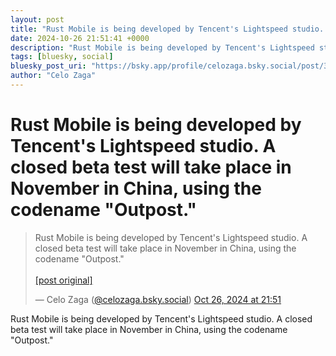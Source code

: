 ```yaml
---
layout: post
title: "Rust Mobile is being developed by Tencent's Lightspeed studio. A closed beta test will take place in November in China, using the codename \"Outpost.\""
date: 2024-10-26 21:51:41 +0000
description: "Rust Mobile is being developed by Tencent's Lightspeed studio. A closed beta test will take place in November in China, using the codename \"Outpost.\""
tags: [bluesky, social]
bluesky_post_uri: "https://bsky.app/profile/celozaga.bsky.social/post/3l7h2yva7bu2p"
author: "Celo Zaga"
---
```


<h1 class="bluesky-post-title">Rust Mobile is being developed by Tencent's Lightspeed studio. A closed beta test will take place in November in China, using the codename "Outpost."</h1>


<blockquote class="bluesky-embed" data-bluesky-uri="at://did:plc:lmh6rennptq77inaztnovw4b/app.bsky.feed.post/3l7h2yva7bu2p" data-bluesky-embed-color-mode="system">
<p lang="">Rust Mobile is being developed by Tencent's Lightspeed studio. A closed beta test will take place in November in China, using the codename "Outpost."<br><br><a href="https://bsky.app/profile/celozaga.bsky.social/post/3l7h2yva7bu2p">[post original]</a></p>
&mdash; Celo Zaga (<a href="https://bsky.app/profile/did:plc:lmh6rennptq77inaztnovw4b">@celozaga.bsky.social</a>) <a href="https://bsky.app/profile/celozaga.bsky.social/post/3l7h2yva7bu2p">Oct 26, 2024 at 21:51</a>
</blockquote>
<script async src="https://embed.bsky.app/static/embed.js" charset="utf-8"></script>


<p class="bluesky-post-description">Rust Mobile is being developed by Tencent's Lightspeed studio. A closed beta test will take place in November in China, using the codename "Outpost."</p>
